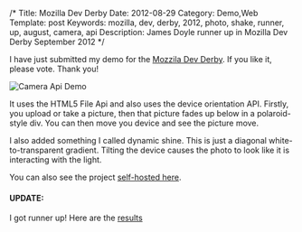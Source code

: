 /*
Title: Mozilla Dev Derby
Date: 2012-08-29
Category: Demo,Web
Template: post
Keywords: mozilla, dev, derby, 2012, photo, shake, runner, up, august, camera, api
Description: James Doyle runner up in Mozilla Dev Derby September 2012
*/

I have just submitted my demo for the [Mozzila Dev Derby](https://developer.mozilla.org/en-US/demos/detail/photo-shake "Photo Shake Page"). If you like it, please vote. Thank you!

<div class="center">
  <img src="http://ohdoylerules.com/content/images/james2doyle-Camera-Api-Demo2111.png" alt="Camera Api Demo" >
</div>

It uses the HTML5 File Api and also uses the device orientation API. Firstly, you upload or take a picture, then that picture fades up below in a polaroid-style div. You can then move you device and see the picture move.

I also added something I called dynamic shine. This is just a diagonal white-to-transparent gradient. Tilting the device causes the photo to look like it is interacting with the light.

You can also see the project [self-hosted here](http://ohdoylerules.com/test/cameraapi/ "photo shake").

#### UPDATE:

I got runner up! Here are the [results](https://hacks.mozilla.org/2012/09/announcing-the-august-dev-derby-winners/ "Mozilla Dev Derby August")
